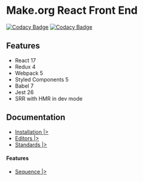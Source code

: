 # Make.org React Front End
[![Codacy Badge](https://api.codacy.com/project/badge/Coverage/0d6905329e874f4bbb922aa57f4725ad)](https://www.codacy.com/app/makeorg/front-accessible?utm_source=gitlab.com&utm_medium=referral&utm_content=makeorg/platform/front-accessible&utm_campaign=Badge_Coverage)
[![Codacy Badge](https://api.codacy.com/project/badge/Grade/0d6905329e874f4bbb922aa57f4725ad)](https://www.codacy.com/app/makeorg/front-accessible?utm_source=gitlab.com&amp;utm_medium=referral&amp;utm_content=makeorg/platform/front-accessible&amp;utm_campaign=Badge_Grade)

## Features
*   React 17
*   Redux 4
*   Webpack 5
*   Styled Components 5
*   Babel 7
*   Jest 26
*   SRR with HMR in dev mode

## Documentation

- [Installation |>](./docs/installation.md)
- [Editors |>](./docs/editors.md)
- [Standards |>](./docs/standards.md)

#### Features

- [Sequence |>](./docs/sequence.md)
